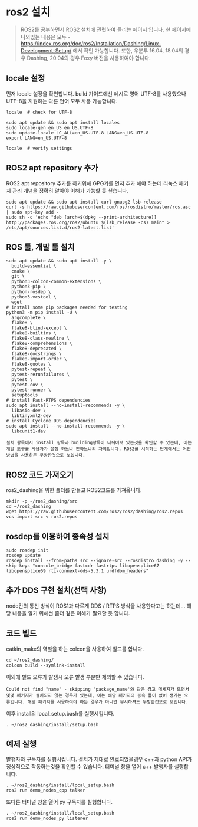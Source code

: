 # ros2 설치

> ROS2를 공부하면서 ROS2 설치에 관련하여 올리는 페이지 입니다. 현 페이지에 나와있는 내용은 모두 - https://index.ros.org/doc/ros2/Installation/Dashing/Linux-Development-Setup/ 에서 확인 가능합니다. 또한, 우분투 16.04, 18.04의 경우 Dashing, 20.04의 경우 Foxy 버전을 사용하여야 합니다.

## locale 설정

먼저 locale 설정을 확인합니다. build 가이드에선 예시로 영어 UTF-8를 사용했으나 UTF-8을 지원하는 다른 언어 모두 사용 가능합니다.

```
locale  # check for UTF-8

sudo apt update && sudo apt install locales
sudo locale-gen en_US en_US.UTF-8
sudo update-locale LC_ALL=en_US.UTF-8 LANG=en_US.UTF-8
export LANG=en_US.UTF-8

locale  # verify settings
```

## ROS2 apt repository 추가 

ROS2 apt repository 추가를 하기위해 GPG키를 먼저 추가 해야 하는데 리눅스 패키지 관리 개념을 정확히 알아야 이해가 가능할 듯 싶습니다.
```
sudo apt update && sudo apt install curl gnupg2 lsb-release
curl -s https://raw.githubusercontent.com/ros/rosdistro/master/ros.asc | sudo apt-key add -
sudo sh -c 'echo "deb [arch=$(dpkg --print-architecture)] http://packages.ros.org/ros2/ubuntu $(lsb_release -cs) main" > /etc/apt/sources.list.d/ros2-latest.list'
```

## ROS 툴, 개발 툴 설치
```
sudo apt update && sudo apt install -y \
  build-essential \
  cmake \
  git \
  python3-colcon-common-extensions \
  python3-pip \
  python-rosdep \
  python3-vcstool \
  wget
# install some pip packages needed for testing
python3 -m pip install -U \
  argcomplete \
  flake8 \
  flake8-blind-except \
  flake8-builtins \
  flake8-class-newline \
  flake8-comprehensions \
  flake8-deprecated \
  flake8-docstrings \
  flake8-import-order \
  flake8-quotes \
  pytest-repeat \
  pytest-rerunfailures \
  pytest \
  pytest-cov \
  pytest-runner \
  setuptools
# install Fast-RTPS dependencies
sudo apt install --no-install-recommends -y \
  libasio-dev \
  libtinyxml2-dev
# install Cyclone DDS dependencies
sudo apt install --no-install-recommends -y \
  libcunit1-dev
```
```note
설치 항목에서 install 항목과 building항목이 나뉘어져 있는것을 확인할 수 있는데, 이는 개발 도구를 사용자가 설정 하느냐 안하느냐의 차이입니다. ROS2를 시작하는 단계에서는 어떤 방법을 사용하든 무방한것으로 보입니다.
```

## ROS2 코드 가져오기
ros2_dashing을 위한 폴더를 만들고 ROS2코드를 가져옵니다. 
```
mkdir -p ~/ros2_dashing/src
cd ~/ros2_dashing
wget https://raw.githubusercontent.com/ros2/ros2/dashing/ros2.repos
vcs import src < ros2.repos
```

## rosdep를 이용하여 종속성 설치
```
sudo rosdep init
rosdep update
rosdep install --from-paths src --ignore-src --rosdistro dashing -y --skip-keys "console_bridge fastcdr fastrtps libopensplice67 libopensplice69 rti-connext-dds-5.3.1 urdfdom_headers"
```
## 추가 DDS 구현 설치(선택 사항)
node간의 통신 방식이 ROS1과 다르게 DDS / RTPS 방식을 사용한다고는 하는데... 해당 내용을 알기 위해선 좀더 깊은 이해가 필요할 듯 합니다.

## 코드 빌드 
catkin_make의 역할을 하는 colcon을 사용하여 빌드를 합니다. 
```
cd ~/ros2_dashing/
colcon build --symlink-install
```
이외에 빌드 오류가 발생시 오류 발생 부분만 제외할 수 있습니다.
```note
Could not find "name" - skipping 'package_name'와 같은 경고 메세지가 뜨면서 몇몇 패키지가 설치되지 않는 경우가 있는데, 이는 해당 패키지의 종속 툴이 없어 생기는 오류입니다. 해당 패키지를 사용하여야 하는 경우가 아니면 무시하셔도 무방한것으로 보입니다. 
```
이후 install의 local_setup.bash를 실행시킵니다.
```
. ~/ros2_dashing/install/setup.bash
```
## 예제 실행
발행자와 구독자를 실행시킵니다. 설치가 제대로 완료되었을경우 c++과 python API가 정상적으로 작동하는것을 확인할 수 있습니다.
터미널 창을 열어 c++ 발행자를 실행합니다.
```
. ~/ros2_dashing/install/local_setup.bash
ros2 run demo_nodes_cpp talker
```
또다른 터미널 창을 열어 py 구독자를 실행합니다.
```
. ~/ros2_dashing/install/local_setup.bash
ros2 run demo_nodes_py listener
```
